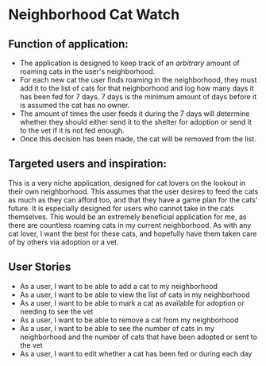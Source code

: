 # Neighborhood Cat Watch

## Function of application:

- The application is designed to keep track of an
*arbitrary* amount of roaming cats in the user's 
neighborhood. 
- For each new cat the user finds roaming in the 
neighborhood, they must add it to the list of cats
for that neighborhood and log how many days it has
been fed for 7 days. 7 days is the minimum 
amount of days before it is assumed the cat has
no owner.
- The amount of times the user feeds it during the
7 days will determine whether they should either
send it to the shelter for adoption or send it to
the vet if it is not fed enough.
- Once this decision has been made, the cat will
be removed from the list.

## Targeted users and inspiration:
This is a very niche application, designed for cat
lovers on the lookout in their own neighborhood. 
This assumes that the user desires to feed the cats
as much as they can afford too, and that they have
a game plan for the cats' future. It is especially
designed for users who cannot take in the cats 
themselves. This would be an extremely beneficial 
application for me, as there are countless roaming 
cats in my current neighborhood. As with any cat 
lover, I want the best for these cats, and 
hopefully have them taken care of by others via 
adoption or a vet. 

## User Stories

- As a user, I want to be able to add a cat to my 
neighborhood
- As a user, I want to be able to view the list
of cats in my neighborhood
- As a user, I want to be able to mark a cat as 
available for adoption or needing to see the vet
- As a user, I want to be able to remove a cat 
from my neighborhood
- As a user, I want to be able to see the
number of cats in my neighborhood and the number 
of cats that have been adopted or sent to the
vet
- As a user, I want to edit whether a cat has
been fed or during each day
 